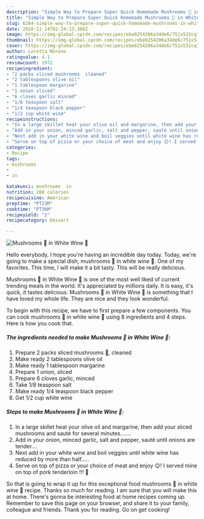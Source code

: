 ```yaml
---
description: "Simple Way to Prepare Super Quick Homemade Mushrooms 🍄 in White Wine 🍷"
title: "Simple Way to Prepare Super Quick Homemade Mushrooms 🍄 in White Wine 🍷"
slug: 6284-simple-way-to-prepare-super-quick-homemade-mushrooms-in-white-wine
date: 2020-11-14T02:24:13.388Z
image: https://img-global.cpcdn.com/recipes/ebe0254206a34de6/751x532cq70/mushrooms-🍄-in-white-wine-🍷-recipe-main-photo.jpg
thumbnail: https://img-global.cpcdn.com/recipes/ebe0254206a34de6/751x532cq70/mushrooms-🍄-in-white-wine-🍷-recipe-main-photo.jpg
cover: https://img-global.cpcdn.com/recipes/ebe0254206a34de6/751x532cq70/mushrooms-🍄-in-white-wine-🍷-recipe-main-photo.jpg
author: Loretta Moreno
ratingvalue: 4.1
reviewcount: 1972
recipeingredient:
- "2 packs sliced mushrooms  cleaned"
- "2 tablespoons olive oil"
- "1 tablespoon margarine"
- "1 onion sliced"
- "6 cloves garlic minced"
- "1/8 teaspoon salt"
- "1/4 teaspoon black pepper"
- "1/2 cup white wine"
recipeinstructions:
- "In a large skillet heat your olive oil and margarine, then add your sliced mushrooms and sauté for several minutes......."
- "Add in your onion, minced garlic, salt and pepper, sauté until onions are tender...."
- "Next add in your white wine and boil veggies until white wine has reduced by more than half....."
- "Serve on top of pizza or your choice of meat and enjoy 😉! I served mine on top of pork tenderloin !!! 🤩"
categories:
- Recipe
tags:
- mushrooms
- 
- in

katakunci: mushrooms  in 
nutrition: 260 calories
recipecuisine: American
preptime: "PT23M"
cooktime: "PT36M"
recipeyield: "2"
recipecategory: Dessert

---
```



![Mushrooms 🍄 in White Wine 🍷](https://img-global.cpcdn.com/recipes/ebe0254206a34de6/751x532cq70/mushrooms-🍄-in-white-wine-🍷-recipe-main-photo.jpg)

Hello everybody, I hope you're having an incredible day today. Today, we're going to make a special dish, mushrooms 🍄 in white wine 🍷. One of my favorites. This time, I will make it a bit tasty. This will be really delicious.



Mushrooms 🍄 in White Wine 🍷 is one of the most well liked of current trending meals in the world. It's appreciated by millions daily. It is easy, it's quick, it tastes delicious. Mushrooms 🍄 in White Wine 🍷 is something that I have loved my whole life. They are nice and they look wonderful.


To begin with this recipe, we have to first prepare a few components. You can cook mushrooms 🍄 in white wine 🍷 using 8 ingredients and 4 steps. Here is how you cook that.

<!--inarticleads1-->

##### The ingredients needed to make Mushrooms 🍄 in White Wine 🍷:

1. Prepare 2 packs sliced mushrooms 🍄, cleaned
1. Make ready 2 tablespoons olive oil
1. Make ready 1 tablespoon margarine
1. Prepare 1 onion, sliced
1. Prepare 6 cloves garlic, minced
1. Take 1/8 teaspoon salt
1. Make ready 1/4 teaspoon black pepper
1. Get 1/2 cup white wine




<!--inarticleads2-->

##### Steps to make Mushrooms 🍄 in White Wine 🍷:

1. In a large skillet heat your olive oil and margarine, then add your sliced mushrooms and sauté for several minutes.......
1. Add in your onion, minced garlic, salt and pepper, sauté until onions are tender....
1. Next add in your white wine and boil veggies until white wine has reduced by more than half.....
1. Serve on top of pizza or your choice of meat and enjoy 😉! I served mine on top of pork tenderloin !!! 🤩




So that is going to wrap it up for this exceptional food mushrooms 🍄 in white wine 🍷 recipe. Thanks so much for reading. I am sure that you will make this at home. There's gonna be interesting food at home recipes coming up. Remember to save this page on your browser, and share it to your family, colleague and friends. Thank you for reading. Go on get cooking!
